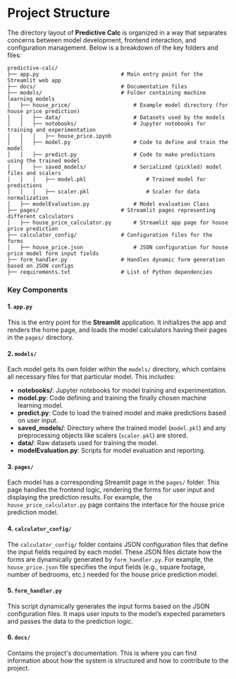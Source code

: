 # Project Structure

The directory layout of **Predictive Calc** is organized in a way that separates concerns between model development, frontend interaction, and configuration management. Below is a breakdown of the key folders and files:

```
predictive-calc/
├── app.py                          # Main entry point for the Streamlit web app
├── docs/                           # Documentation files
├── models/                         # Folder containing machine learning models
│   ├── house_price/                	# Example model directory (for house price prediction)
│	│   ├── data/                   	# Datasets used by the models
│   │   ├── notebooks/              	# Jupyter notebooks for training and experimentation
│   │   │   ├── house_price.ipynb 
│   │   ├── model.py                	# Code to define and train the model
│   │   ├── predict.py              	# Code to make predictions using the trained model
│	│   ├── saved_models/           	# Serialized (pickled) model files and scalers
│	│   │   ├── model.pkl               	# Trained model for predictions
│	│   │   ├── scaler.pkl              	# Scaler for data normalization
│   ├── modelEvaluation.py          	# Model evaluation Class
├── pages/                          # Streamlit pages representing different calculators
│   ├── house_price_calculator.py   	# Streamlit app page for house price prediction
├── calculator_config/              # Configuration files for the forms
│   ├── house_price.json            	# JSON configuration for house price model form input fields
├── form_handler.py                 # Handles dynamic form generation based on JSON configs
├── requirements.txt                # List of Python dependencies
```

### Key Components

#### 1. `app.py`
This is the entry point for the **Streamlit** application. It initializes the app and renders the home page, and loads the model calculators having their pages in the `pages/` directory.

#### 2. `models/`
Each model gets its own folder within the `models/` directory, which contains all necessary files for that particular model. This includes:
- **notebooks/**: Jupyter notebooks for model training and experimentation.
- **model.py**: Code defining and training the finally chosen machine learning model.
- **predict.py**: Code to load the trained model and make predictions based on user input.
- **saved_models/**: Directory where the trained model (`model.pkl`) and any preprocessing objects like scalers (`scaler.pkl`) are stored.
- **data/**: Raw datasets used for training the model.
- **modelEvaluation.py**: Scripts for model evaluation and reporting.

#### 3. `pages/`
Each model has a corresponding Streamlit page in the `pages/` folder. This page handles the frontend logic, rendering the forms for user input and displaying the prediction results. For example, the `house_price_calculator.py` page contains the interface for the house price prediction model.

#### 4. `calculator_config/`
The `calculator_config/` folder contains JSON configuration files that define the input fields required by each model. These JSON files dictate how the forms are dynamically generated by `form_handler.py`. For example, the `house_price.json` file specifies the input fields (e.g., square footage, number of bedrooms, etc.) needed for the house price prediction model.

#### 5. `form_handler.py`
This script dynamically generates the input forms based on the JSON configuration files. It maps user inputs to the model’s expected parameters and passes the data to the prediction logic.

#### 6. `docs/`
Contains the project's documentation. This is where you can find information about how the system is structured and how to contribute to the project.
